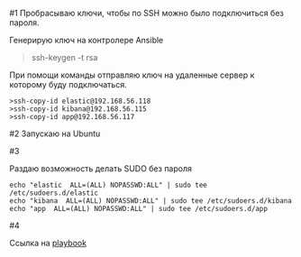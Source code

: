 
#1 
Пробрасываю ключи, чтобы по SSH можно было подключиться без пароля.

Генерирую ключ на контролере Ansible
>ssh-keygen -t rsa

При помощи команды отправляю ключ на удаленные сервер к которому буду подключаться.

    >ssh-copy-id elastic@192.168.56.118
    >ssh-copy-id kibana@192.168.56.115
    >ssh-copy-id app@192.168.56.117

#2
Запускаю на Ubuntu 

#3

Раздаю возможность делать SUDO без пароля

    echo "elastic  ALL=(ALL) NOPASSWD:ALL" | sudo tee /etc/sudoers.d/elastic
    echo "kibana  ALL=(ALL) NOPASSWD:ALL" | sudo tee /etc/sudoers.d/kibana
    echo "app  ALL=(ALL) NOPASSWD:ALL" | sudo tee /etc/sudoers.d/app

#4

Ссылка на [playbook](https://github.com/sergeychernyshov/ansible-netology/tree/main/hw3)
